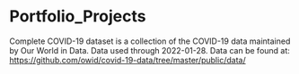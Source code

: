 # Portfolio_Projects

Complete COVID-19 dataset is a collection of the COVID-19 data maintained by Our World in Data. Data used through 2022-01-28.
Data can be found at: https://github.com/owid/covid-19-data/tree/master/public/data/
